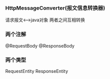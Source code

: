 ### HttpMessageConverter(报文信息转换器)
请求报文<-->java对象 两者之间互相转换
### 两个注解
@RequestBody
@ResponseBody
### 两个类型
RequestEntity
ResponseEntity

